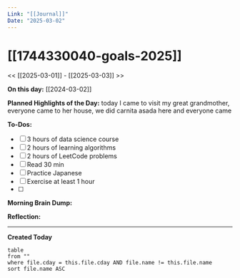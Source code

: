 ```yaml
---
Link: "[[Journal]]"
Date: "2025-03-02"
---
```


# [[1744330040-goals-2025]]

<< [[2025-03-01]] - [[2025-03-03]] >>

**On this day:** [[2024-03-02]]

**Planned Highlights of the Day:**
today I came to visit my great grandmother, everyone came to her house, we did carnita asada here and everyone came

**To-Dos:**

- [ ] 3 hours of data science course
- [ ] 2 hours of learning algorithms
- [ ] 2 hours of LeetCode problems
- [ ] Read 30 min
- [ ] Practice Japanese
- [ ] Exercise at least 1 hour
- [ ]

**Morning Brain Dump:**

**Reflection:**

---

**Created Today**

```dataview
table
from ""
where file.cday = this.file.cday AND file.name != this.file.name
sort file.name ASC
```
